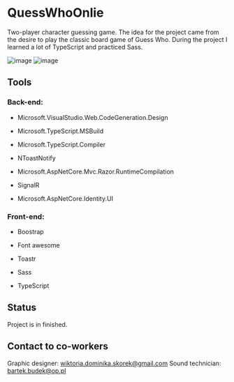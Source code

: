 # QuessWhoOnlie
Two-player character guessing game. The idea for the project came from the desire to play the classic board game of Guess Who. During the project
I learned a lot of TypeScript and practiced Sass.
 
![image](https://user-images.githubusercontent.com/52860350/105014968-53c92f80-5a41-11eb-8005-b75d75ceda2e.png)
![image](https://user-images.githubusercontent.com/52860350/105015144-87a45500-5a41-11eb-8661-fed6ba67d695.png)
 
 
## Tools

### Back-end:

* Microsoft.VisualStudio.Web.CodeGeneration.Design

* Microsoft.TypeScript.MSBuild

* Microsoft.TypeScript.Compiler

* NToastNotify

* Microsoft.AspNetCore.Mvc.Razor.RuntimeCompilation

* SignalR

* Microsoft.AspNetCore.Identity.UI

### Front-end:

* Boostrap 

* Font awesome

* Toastr

* Sass

* TypeScript
 
## Status
Project is in finished.

## Contact to co-workers
Graphic designer: wiktoria.dominika.skorek@gmail.com
Sound technician: bartek.budek@op.pl
 
 


